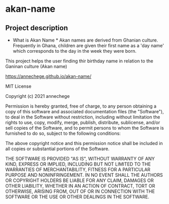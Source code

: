 # akan-name
## Project description

* What is Akan Name *
Akan names are derived from Ghanian culture. Frequently in Ghana, children are given their first name as a 'day name' which corresponds to the day in the week they were born. 

This project helps the user finding thir birthday name in relation to the Ganinan culture (Akan name)

https://annechege.github.io/akan-name/

MIT License

Copyright (c) 2021 annechege

Permission is hereby granted, free of charge, to any person obtaining a copy
of this software and associated documentation files (the "Software"), to deal
in the Software without restriction, including without limitation the rights
to use, copy, modify, merge, publish, distribute, sublicense, and/or sell
copies of the Software, and to permit persons to whom the Software is
furnished to do so, subject to the following conditions:

The above copyright notice and this permission notice shall be included in all
copies or substantial portions of the Software.

THE SOFTWARE IS PROVIDED "AS IS", WITHOUT WARRANTY OF ANY KIND, EXPRESS OR
IMPLIED, INCLUDING BUT NOT LIMITED TO THE WARRANTIES OF MERCHANTABILITY,
FITNESS FOR A PARTICULAR PURPOSE AND NONINFRINGEMENT. IN NO EVENT SHALL THE
AUTHORS OR COPYRIGHT HOLDERS BE LIABLE FOR ANY CLAIM, DAMAGES OR OTHER
LIABILITY, WHETHER IN AN ACTION OF CONTRACT, TORT OR OTHERWISE, ARISING FROM,
OUT OF OR IN CONNECTION WITH THE SOFTWARE OR THE USE OR OTHER DEALINGS IN THE
SOFTWARE.